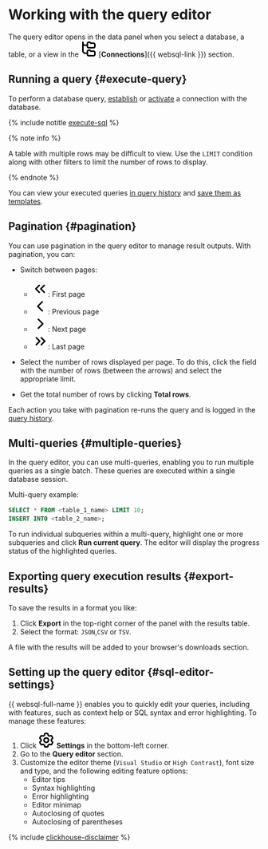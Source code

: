 # Working with the query editor

The query editor opens in the data panel when you select a database, a table, or a view in the ![image](../../_assets/console-icons/folder-tree.svg) [**Connections**]({{ websql-link }}) section. 

## Running a query {#execute-query}

To perform a database query, [establish](create-connection.md#connect-db) or [activate](connect.md#update-connection) a connection with the database.

{% include notitle [execute-sql](../../_includes/websql/execute-sql.md) %}

  {% note info %}

  A table with multiple rows may be difficult to view. Use the `LIMIT` condition along with other filters to limit the number of rows to display. 

  {% endnote %}

You can view your executed queries [in query history](history.md) and [save them as templates](templates.md).

## Pagination {#pagination}

You can use pagination in the query editor to manage result outputs. With pagination, you can:

* Switch between pages:
  * ![](../../_assets/console-icons/chevrons-left.svg): First page
  * ![](../../_assets/console-icons/chevron-left.svg): Previous page
  * ![](../../_assets/console-icons/chevron-right.svg): Next page
  * ![](../../_assets/console-icons/chevrons-right.svg): Last page

* Select the number of rows displayed per page. To do this, click the field with the number of rows (between the arrows) and select the appropriate limit.

* Get the total number of rows by clicking **Total rows**.

Each action you take with pagination re-runs the query and is logged in the [query history](../concepts/index.md#query-log).

## Multi-queries {#multiple-queries}

In the query editor, you can use multi-queries, enabling you to run multiple queries as a single batch. These queries are executed within a single database session.

Multi-query example:

```sql
SELECT * FROM <table_1_name> LIMIT 10;
INSERT INTO <table_2_name>;
```

To run individual subqueries within a multi-query, highlight one or more subqueries and click **Run current query**. The editor will display the progress status of the highlighted queries.

## Exporting query execution results {#export-results}

To save the results in a format you like:

1. Click **Export** in the top-right corner of the panel with the results table.
1. Select the format: `JSON`,`CSV` or `TSV`.

A file with the results will be added to your browser's downloads section.

## Setting up the query editor {#sql-editor-settings}

{{ websql-full-name }} enables you to quickly edit your queries, including with features, such as context help or SQL syntax and error highlighting. To manage these features: 

1. Click ![image](../../_assets/console-icons/gear.svg) **Settings** in the bottom-left corner.
1. Go to the **Query editor** section. 
1. Customize the editor theme (`Visual Studio` or `High Contrast`), font size and type, and the following editing feature options:
   * Editor tips
   * Syntax highlighting
   * Error highlighting
   * Editor minimap
   * Autoclosing of quotes
   * Autoclosing of parentheses

{% include [clickhouse-disclaimer](../../_includes/clickhouse-disclaimer.md) %}
